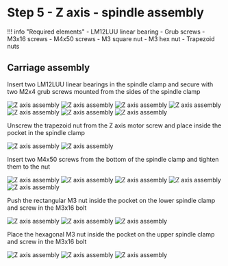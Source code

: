 # Step 5 - Z axis - spindle assembly

!!! info "Required elements"
    - LM12LUU linear bearing
    - Grub screws
    - M3x16 screws
    - M4x50 screws
    - M3 square nut
    - M3 hex nut
    - Trapezoid nuts

## Carriage assembly 
Insert two LM12LUU linear bearings in the spindle clamp and secure with two M2x4 grub screws mounted from the sides of the spindle clamp

![Z axis assembly](/MkDocsTest/resources/step5.1.webp)
![Z axis assembly](/MkDocsTest/resources/step5.2.webp)
![Z axis assembly](/MkDocsTest/resources/step5.3.webp)
![Z axis assembly](/MkDocsTest/resources/step5.4.webp)
![Z axis assembly](/MkDocsTest/resources/step5.5a.webp)
![Z axis assembly](/MkDocsTest/resources/step5.5.webp)
![Z axis assembly](/MkDocsTest/resources/step5.6.webp)

Unscrew the trapezoid nut from the Z axis motor screw and place inside the pocket in the spindle clamp

![Z axis assembly](/MkDocsTest/resources/step5.7.webp)
![Z axis assembly](/MkDocsTest/resources/step5.8.webp)

Insert two M4x50 screws from the bottom of the spindle clamp and tighten them to the nut

![Z axis assembly](/MkDocsTest/resources/step5.9.webp)
![Z axis assembly](/MkDocsTest/resources/step5.10.webp)
![Z axis assembly](/MkDocsTest/resources/step5.11.webp)
![Z axis assembly](/MkDocsTest/resources/step5.12.webp)
![Z axis assembly](/MkDocsTest/resources/step5.13.webp)

Push the rectangular M3 nut inside the pocket on the lower spindle clamp and screw in the M3x16 bolt

![Z axis assembly](/MkDocsTest/resources/step5.14.webp)
![Z axis assembly](/MkDocsTest/resources/step5.15.webp)
![Z axis assembly](/MkDocsTest/resources/step5.16.webp)

Place the hexagonal M3 nut inside the pocket on the upper spindle clamp and screw in the M3x16 bolt

![Z axis assembly](/MkDocsTest/resources/step5.17.webp)
![Z axis assembly](/MkDocsTest/resources/step5.18.webp)
![Z axis assembly](/MkDocsTest/resources/step5.19.webp)
